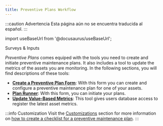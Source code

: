 ```yaml
---
title: Preventive Plans Workflow
---
```


:::caution Advertencia
Esta página aún no se encuentra traducida al español.
:::

import useBaseUrl from '@docusaurus/useBaseUrl'; 

<span className="hero__title">Surveys & Inputs</span>

_Preventive Plans_ comes equiped with the tools you need to create and initiate preventive maintenance plans. It also includes a tool to update the metrics of the assets you are monitoring. In the following sections, you will find descriptions of these tools:

- [**Create a Preventive Plan Form**](/docs/products/workflows/preventive_plans/surveys-create-plan): With this form you can create and configure a preventive maintenance plan for one of your assets.
- [**Plan Runner**](/docs/products/workflows/preventive_plans/surveys-plan-runner): With this form, you can initiate your plans.
- [**Update Value-Based Metrics**](/docs/products/workflows/preventive_plans/surveys-update-metrics): This tool gives users database access to register the latest asset metrics.

:::info Customization
Visit the [Customizations](/docs/products/setup/customization) section for more information on [how to create a checklist for a preventive maintenance plan](/docs/products/setup/customization_examples/survey_pm).
:::

